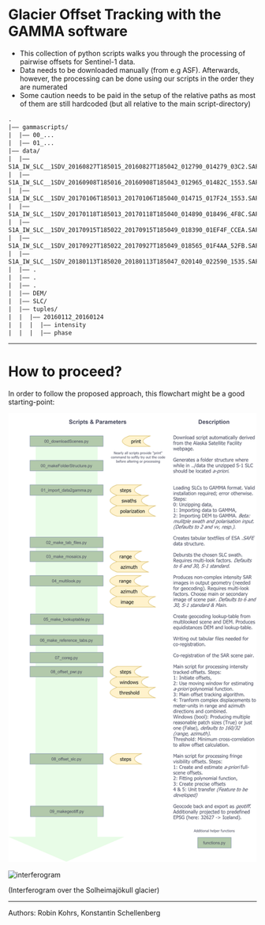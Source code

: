 # Glacier Offset Tracking with the GAMMA software

- This collection of python scripts walks you through the processing of pairwise offsets for Sentinel-1 data.
- Data needs to be downloaded manually (from e.g ASF). Afterwards, however, the processing can be done using our scripts in the
order they are numerated
- Some caution needs to be paid in the setup of the relative paths as most of them are still hardcoded (but all relative to the
main script-directory)

```
.
|–– gammascripts/
|  |–– 00_...
|  |–– 01_...
|–– data/
|  |–– S1A_IW_SLC__1SDV_20160827T185015_20160827T185042_012790_014279_03C2.SAFE
|  |–– S1A_IW_SLC__1SDV_20160908T185016_20160908T185043_012965_01482C_1553.SAFE
|  |–– S1A_IW_SLC__1SDV_20170106T185013_20170106T185040_014715_017F24_1553.SAFE
|  |–– S1A_IW_SLC__1SDV_20170118T185013_20170118T185040_014890_018496_4F8C.SAFE
|  |–– S1A_IW_SLC__1SDV_20170915T185022_20170915T185049_018390_01EF4F_CCEA.SAFE
|  |–– S1A_IW_SLC__1SDV_20170927T185022_20170927T185049_018565_01F4AA_52FB.SAFE
|  |–– S1A_IW_SLC__1SDV_20180113T185020_20180113T185047_020140_022590_1535.SAFE
|  |–– .
|  |–– .
|  |–– .
|  |–– DEM/
|  |–– SLC/
|  |–– tuples/
|  |  |–– 20160112_20160124
|  |  |  |–– intensity
|  |  |  |–– phase

``` 
***

# How to proceed? 

In order to follow the proposed approach, this flowchart might be a good starting-point: 

![flowchart](./plots/flowchart/gamma.png)



![interferogram](./plots/26102020/galcierInterferogram.png)

(Interferogram over the Solheimajökull glacier)

***

Authors: Robin Kohrs, Konstantin Schellenberg


